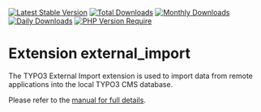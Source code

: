 [![Latest Stable Version](https://poser.pugx.org/cobweb/external_import/v)](https://packagist.org/packages/cobweb/external_import)
[![Total Downloads](https://poser.pugx.org/cobweb/external_import/downloads)](https://packagist.org/packages/cobweb/external_import)
[![Monthly Downloads](https://poser.pugx.org/cobweb/external_import/d/monthly)](https://packagist.org/packages/cobweb/external_import)
[![Daily Downloads](https://poser.pugx.org/cobweb/external_import/d/daily)](https://packagist.org/packages/cobweb/external_import)
[![PHP Version Require](https://poser.pugx.org/cobweb/external_import/require/php)](https://packagist.org/packages/cobweb/external_import)

# Extension external_import

The TYPO3 External Import extension is used to import data from remote applications into the local TYPO3 CMS database.

Please refer to the [manual for full details](https://docs.typo3.org/p/cobweb/external_import/master/en-us/).
